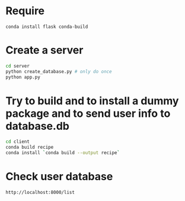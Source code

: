 # Require
```
conda install flask conda-build
```

# Create a server

```bash
cd server
python create_database.py # only do once
python app.py
```

# Try to build and to install a dummy package and to send user info to database.db

```bash
cd client
conda build recipe
conda install `conda build --output recipe`
```

# Check user database
`http://localhost:8000/list`
